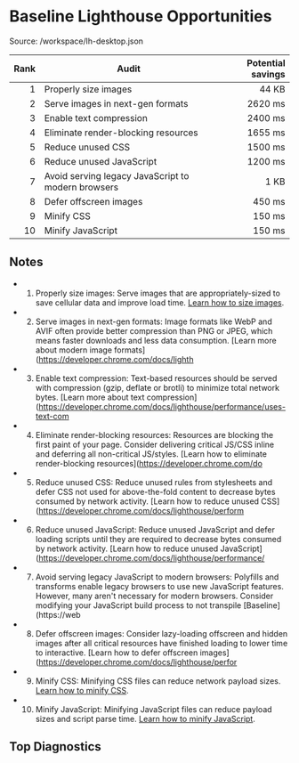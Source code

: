 # Baseline Lighthouse Opportunities

Source: /workspace/lh-desktop.json

| Rank | Audit | Potential savings |
|---:|---|---:|
| 1 | Properly size images | 44 KB |
| 2 | Serve images in next-gen formats | 2620 ms |
| 3 | Enable text compression | 2400 ms |
| 4 | Eliminate render-blocking resources | 1655 ms |
| 5 | Reduce unused CSS | 1500 ms |
| 6 | Reduce unused JavaScript | 1200 ms |
| 7 | Avoid serving legacy JavaScript to modern browsers | 1 KB |
| 8 | Defer offscreen images | 450 ms |
| 9 | Minify CSS | 150 ms |
| 10 | Minify JavaScript | 150 ms |

## Notes
- 1. Properly size images: Serve images that are appropriately-sized to save cellular data and improve load time. [Learn how to size images](https://developer.chrome.com/docs/lighthouse/performance/uses-responsive-images/).
- 2. Serve images in next-gen formats: Image formats like WebP and AVIF often provide better compression than PNG or JPEG, which means faster downloads and less data consumption. [Learn more about modern image formats](https://developer.chrome.com/docs/lighth
- 3. Enable text compression: Text-based resources should be served with compression (gzip, deflate or brotli) to minimize total network bytes. [Learn more about text compression](https://developer.chrome.com/docs/lighthouse/performance/uses-text-com
- 4. Eliminate render-blocking resources: Resources are blocking the first paint of your page. Consider delivering critical JS/CSS inline and deferring all non-critical JS/styles. [Learn how to eliminate render-blocking resources](https://developer.chrome.com/do
- 5. Reduce unused CSS: Reduce unused rules from stylesheets and defer CSS not used for above-the-fold content to decrease bytes consumed by network activity. [Learn how to reduce unused CSS](https://developer.chrome.com/docs/lighthouse/perform
- 6. Reduce unused JavaScript: Reduce unused JavaScript and defer loading scripts until they are required to decrease bytes consumed by network activity. [Learn how to reduce unused JavaScript](https://developer.chrome.com/docs/lighthouse/performance/
- 7. Avoid serving legacy JavaScript to modern browsers: Polyfills and transforms enable legacy browsers to use new JavaScript features. However, many aren't necessary for modern browsers. Consider modifying your JavaScript build process to not transpile [Baseline](https://web
- 8. Defer offscreen images: Consider lazy-loading offscreen and hidden images after all critical resources have finished loading to lower time to interactive. [Learn how to defer offscreen images](https://developer.chrome.com/docs/lighthouse/perfor
- 9. Minify CSS: Minifying CSS files can reduce network payload sizes. [Learn how to minify CSS](https://developer.chrome.com/docs/lighthouse/performance/unminified-css/).
- 10. Minify JavaScript: Minifying JavaScript files can reduce payload sizes and script parse time. [Learn how to minify JavaScript](https://developer.chrome.com/docs/lighthouse/performance/unminified-javascript/).

## Top Diagnostics